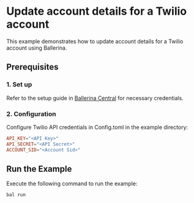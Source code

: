 # Update account details for a Twilio account

This example demonstrates how to update account details for a Twilio account using Ballerina.

## Prerequisites

### 1. Set up
Refer to the setup guide in [Ballerina Central](https://central.ballerina.io/ballerinax/twilio/latest) for necessary credentials.

### 2. Configuration

Configure Twilio API credentials in Config.toml in the example directory:

```toml
API_KEY="<API Key>"
API_SECRET="<API Secret>"
ACCOUNT_SID="<Account Sid>"
```

## Run the Example

Execute the following command to run the example:

```bash
bal run
```
